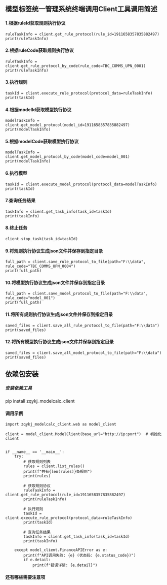 ## 模型标签统一管理系统终端调用Client工具调用简述

#### 1.根据ruleId获取规则执行协议
    ruleTaskInfo = client.get_rule_protocol(rule_id=1911658357835882497)
    print(ruleTaskInfo)

#### 2.根据ruleCode获取规则执行协议
    ruleTaskInfo = client.get_rule_protocol_by_code(rule_code=TBC_COMMS_UPN_0001)
    print(ruleTaskInfo)

#### 3.执行规则
    taskId = client.execute_rule_protocol(protocol_data=ruleTaskInfo)
    print(taskId)

#### 4.根据modelId获取模型执行协议
    modelTaskInfo = client.get_model_protocol(model_id=1911658357835882497)
    print(modelTaskInfo)

#### 5.根据modelCode获取模型执行协议
    modelTaskInfo = client.get_model_protocol_by_code(model_code=model_001)
    print(modelTaskInfo)

#### 6.执行模型
    taskId = client.execute_model_protocol(protocol_data=modelTaskInfo)
    print(taskId)

#### 7.查询任务结果
    taskInfo = client.get_task_info(task_id=taskId)
    print(taskInfo)

#### 8.终止任务
    client.stop_task(task_id=taskId)

#### 9.将规则执行协议生成json文件并保存到指定目录
    full_path = client.save_rule_protocol_to_file(path="F:\\data", rule_code="TBC_COMMS_UPN_0004")
    print(full_path)

#### 10.将模型执行协议生成json文件并保存到指定目录
    full_path = client.save_model_protocol_to_file(path="F:\\data", rule_code="model_001")
    print(full_path)

#### 11.将所有规则执行协议生成json文件并保存到指定目录
    saved_files = client.save_all_rule_protocol_to_file(path="F:\\data")
    print(saved_files)

#### 12.将所有模型执行协议生成json文件并保存到指定目录
    saved_files = client.save_all_model_protocol_to_file(path="F:\\data")
    print(saved_files)




## 依赖包安装
##### 安装依赖工具
pip install zqykj_modelcalc_client

#### 调用示例
    import zqykj_modelcalc_client.web as model_client
    
    client = model_client.ModelClient(base_url="http://ip:port")  # 初始化client
    
    
    if __name__ == '__main__':
        try:
            # 获取规则列表
            rules = client.list_rules()
            print(f"共有{len(rules)}条规则")
            print(rules)
    
            # 获取规则协议
            ruleTaskInfo = client.get_rule_protocol(rule_id=1911658357835882497)
            print(ruleTaskInfo)
    
            # 执行规则
            taskId = client.execute_rule_protocol(protocol_data=ruleTaskInfo)
            print(taskId)
    
            # 查询任务结果
            taskInfo = client.get_task_info(task_id=taskId)
            print(taskInfo)
    
        except model_client.FinanceAPIError as e:
            print(f"API调用失败: {e} (状态码: {e.status_code})")
            if e.detail:
                print(f"错误详情: {e.detail}")

#### 还有哪些需要注意项
